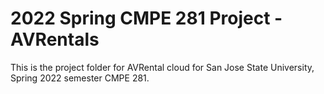 # 2022 Spring CMPE 281 Project - AVRentals

This is the project folder for AVRental cloud for San Jose State University, Spring 2022 semester CMPE 281.
